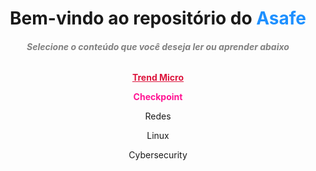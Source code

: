 <h1 align="center"> Bem-vindo ao repositório do <span style ="color: #1E90FF">Asafe</h1>

<h6 align="center" style="color:#808080"><b>Selecione o conteúdo que você deseja ler ou aprender abaixo</b></h6>

<p align="center">
<a href="TrendMicro.md" style="color:#DC143C"><b>Trend Micro</b></a>
</p>

<p align="center">
<a style="color:#FF1493"><b>Checkpoint</b></a>
</p>

<p align="center">Redes</p>

<p align="center">Linux</p>

<p align="center">Cybersecurity</p>
